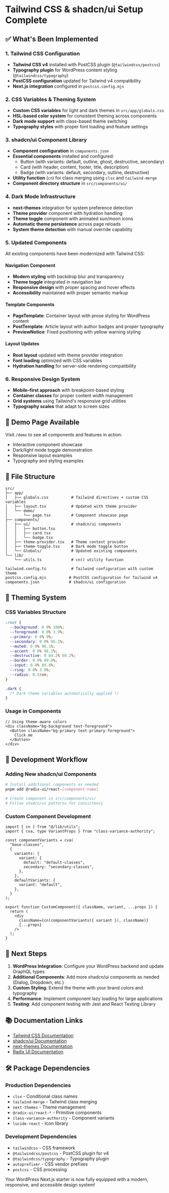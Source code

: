 # Tailwind CSS & shadcn/ui Setup Complete

## ✅ What's Been Implemented

### 1. Tailwind CSS Configuration
- **Tailwind CSS v4** installed with PostCSS plugin (`@tailwindcss/postcss`)
- **Typography plugin** for WordPress content styling (`@tailwindcss/typography`)
- **PostCSS configuration** updated for Tailwind v4 compatibility
- **Next.js integration** configured in `postcss.config.mjs`

### 2. CSS Variables & Theming System
- **Custom CSS variables** for light and dark themes in `src/app/globals.css`
- **HSL-based color system** for consistent theming across components
- **Dark mode support** with class-based theme switching
- **Typography styles** with proper font loading and feature settings

### 3. shadcn/ui Component Library
- **Component configuration** in `components.json`
- **Essential components** installed and configured:
  - Button (with variants: default, outline, ghost, destructive, secondary)
  - Card (with header, content, footer, title, description)
  - Badge (with variants: default, secondary, outline, destructive)
- **Utility function** (`cn`) for class merging using `clsx` and `tailwind-merge`
- **Component directory structure** in `src/components/ui/`

### 4. Dark Mode Infrastructure
- **next-themes** integration for system preference detection
- **Theme provider** component with hydration handling
- **Theme toggle** component with animated sun/moon icons
- **Automatic theme persistence** across page reloads
- **System theme detection** with manual override capability

### 5. Updated Components
All existing components have been modernized with Tailwind CSS:

#### Navigation Component
- **Modern styling** with backdrop blur and transparency
- **Theme toggle** integrated in navigation bar
- **Responsive design** with proper spacing and hover effects
- **Accessibility** maintained with proper semantic markup

#### Template Components
- **PageTemplate**: Container layout with prose styling for WordPress content
- **PostTemplate**: Article layout with author badges and proper typography
- **PreviewNotice**: Fixed positioning with yellow warning styling

#### Layout Updates
- **Root layout** updated with theme provider integration
- **Font loading** optimized with CSS variables
- **Hydration handling** for server-side rendering compatibility

### 6. Responsive Design System
- **Mobile-first approach** with breakpoint-based styling
- **Container classes** for proper content width management
- **Grid systems** using Tailwind's responsive grid utilities
- **Typography scales** that adapt to screen sizes

## 🚀 Demo Page Available

Visit `/demo` to see all components and features in action:
- Interactive component showcase
- Dark/light mode toggle demonstration  
- Responsive layout examples
- Typography and styling examples

## 📁 File Structure

```
src/
├── app/
│   ├── globals.css          # Tailwind directives + custom CSS variables
│   ├── layout.tsx           # Updated with theme provider
│   └── demo/
│       └── page.tsx         # Component showcase page
├── components/
│   ├── ui/                  # shadcn/ui components
│   │   ├── button.tsx
│   │   ├── card.tsx
│   │   └── badge.tsx
│   ├── theme-provider.tsx   # Theme context provider
│   ├── theme-toggle.tsx     # Dark mode toggle button
│   └── Globals/             # Updated existing components
└── lib/
    └── utils.ts             # cn() utility function

tailwind.config.ts           # Tailwind configuration with custom theme
postcss.config.mjs          # PostCSS configuration for Tailwind v4
components.json             # shadcn/ui configuration
```

## 🎨 Theming System

### CSS Variables Structure
```css
:root {
  --background: 0 0% 100%;
  --foreground: 0 0% 3.9%;
  --primary: 0 0% 9%;
  --secondary: 0 0% 96.1%;
  --muted: 0 0% 96.1%;
  --accent: 0 0% 96.1%;
  --destructive: 0 84.2% 60.2%;
  --border: 0 0% 89.8%;
  --input: 0 0% 89.8%;
  --ring: 0 0% 3.9%;
  --radius: 0.5rem;
}

.dark {
  /* Dark theme variables automatically applied */
}
```

### Usage in Components
```tsx
// Using theme-aware colors
<div className="bg-background text-foreground">
  <Button className="bg-primary text-primary-foreground">
    Click me
  </Button>
</div>
```

## 🔧 Development Workflow

### Adding New shadcn/ui Components
```bash
# Install additional components as needed
pnpm add @radix-ui/react-[component-name]

# Create component in src/components/ui/
# Follow shadcn/ui patterns for consistency
```

### Custom Component Development
```tsx
import { cn } from "@/lib/utils";
import { cva, type VariantProps } from "class-variance-authority";

const componentVariants = cva(
  "base-classes",
  {
    variants: {
      variant: {
        default: "default-classes",
        secondary: "secondary-classes",
      },
    },
    defaultVariants: {
      variant: "default",
    },
  }
);

export function CustomComponent({ className, variant, ...props }) {
  return (
    <div
      className={cn(componentVariants({ variant }), className)}
      {...props}
    />
  );
}
```

## 🎯 Next Steps

1. **WordPress Integration**: Configure your WordPress backend and update GraphQL types
2. **Additional Components**: Add more shadcn/ui components as needed (Dialog, Dropdown, etc.)
3. **Custom Styling**: Extend the theme with your brand colors and typography
4. **Performance**: Implement component lazy loading for large applications
5. **Testing**: Add component testing with Jest and React Testing Library

## 📚 Documentation Links

- [Tailwind CSS Documentation](https://tailwindcss.com/docs)
- [shadcn/ui Documentation](https://ui.shadcn.com/docs)
- [next-themes Documentation](https://github.com/pacocoursey/next-themes)
- [Radix UI Documentation](https://www.radix-ui.com/docs)

## 🛠 Package Dependencies

### Production Dependencies
- `clsx` - Conditional class names
- `tailwind-merge` - Tailwind class merging
- `next-themes` - Theme management
- `@radix-ui/react-*` - Primitive components
- `class-variance-authority` - Component variants
- `lucide-react` - Icon library

### Development Dependencies
- `tailwindcss` - CSS framework
- `@tailwindcss/postcss` - PostCSS plugin for v4
- `@tailwindcss/typography` - Typography plugin
- `autoprefixer` - CSS vendor prefixes
- `postcss` - CSS processing

Your WordPress Next.js starter is now fully equipped with a modern, responsive, and accessible design system!